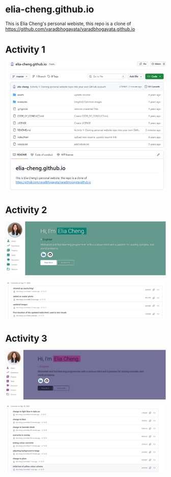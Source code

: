 # elia-cheng.github.io

This is Elia Cheng's personal webiste, this repo is a clone of https://github.com/varadbhogayata/varadbhogayata.github.io

# Activity 1
<p align="center"> 
  <kbd>
    <a><img src="submission images/activity 1.png"></a>
  </kbd>
</p>

# Activity 2
<p align="center"> 
  <kbd>
    <a><img src="submission images/activity 2-1.png"></a>
  </kbd>
</p>

<p align="center"> 
  <kbd>
    <a><img src="submission images/activity 2 repo.png"></a>
  </kbd>
</p>

# Activity 3
<p align="center"> 
  <kbd>
    <a><img src="submission images/activity 3.png"></a>
  </kbd>
</p>

<p align="center"> 
  <kbd>
    <a><img src="submission images/activity 3 repo.png"></a>
  </kbd>
</p>